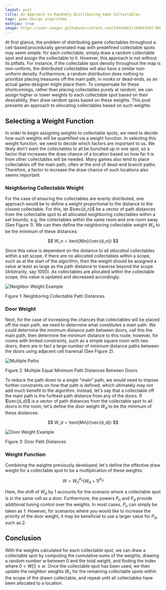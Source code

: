 ```yaml
---
layout: post
title: An Approach to Randomly Distributing Game Collectables
tags: game-design algorithms
mathjax: true
image: https://user-images.githubusercontent.com/23442063/164042507-060febe8-8bc2-4e8e-9243-226fb1e248b3.png
---
```


At first glance, the problem of distributing game collectables throughout a cell-based procedurally generated map with predefined collectable spots may seem simple: for each collectable, simply draw a random collectable spot and assign the collectable to it. However, this approach is not without its pitfalls. For instance, if the collectable spot density throughout the map is non-uniform, the distributed collectables will also have a similar non-uniform density. Furthermore, a random distribution does nothing to prioritize placing treasures off the main path, in nooks or dead-ends, as an actual game designer might place them. To compensate for these shortcomings, rather than placing collectables purely at random, we can assign higher or lower weights to each collectable spot based on their desirability, then draw random spots based on these weights. This post presents an approach to allocating collectables based on such weights.

<!--excerpt-->

## Selecting a Weight Function

In order to begin assigning weights to collectable spots, we need to decide how such weights will be quantified via a weight function. In selecting this weight function, we need to decide which factors are important to us. We likely don't want the collectables to all be bunched up in one spot, so a factor that increases the draw chance of a location based on how far it is from other collectables will be needed. Many games also tend to place collectables off the main path, often at the end of dead-end branch paths. Therefore, a factor to increase the draw chance of such locations also seems important.

### Neighboring Collectable Weight

For the case of ensuring the collectables are evenly distributed, one approach would be to define a weight proportional to the distance to the closest collectable. For this, let $\vec{d_n}$ be a vector of path distances from the collectable spot to all allocated neighboring collectables within a set bounds, e.g. the collectables within the same room and one room away (See Figure 1). We can then define the neighboring collectable weight $W_n$ to be the minimum of these distances:

$$ W_n = \text{Min}(\vec{d_n}) $$

Since this value is dependent on the distance to all _allocated_ collectables within a set scope, if there are no allocated collectables within a scope, such as at the start of the algorithm, then the weight should be assigned a value at least as large as the path distance to traverse beyond the scope (Arbitrarily, say 1000). As collectables are allocated within the collectable scope, this value is updated and decreased accordingly.

![Neighbor Weight Example](https://user-images.githubusercontent.com/23442063/162529101-4fc2c1ec-baf2-4577-b813-ad2bf16665bc.png)

<span class="figure-title">Figure 1: Neighboring Collectable Path Distances</span>

### Door Weight

Next, for the case of increasing the chances that collectables will be placed off the main path, we need to determine what constitutes a main path. We could determine the minimum distance path between doors, call this the main path, then determine the minimum distance to this route; however, for rooms with limited constraints, such as a simple square room with two doors, there are in fact a large number of minimum distance paths between the doors using adjacent cell traversal (See Figure 2).

![Multiple Paths](https://user-images.githubusercontent.com/23442063/162529098-deb43ab7-3bf1-4cd1-b6eb-7aceba907d84.png)

<span class="figure-title">Figure 2: Multiple Equal Minimum Path Distances Between Doors</span>

To reduce the path down to a single "main" path, we would need to impose further constraints on how that path is defined, which ultimately may not add much benefit to the algorithm. Instead, let's say that a collectable off the main path is the furthest path distance from any of the doors. If $\vec{d_d}$ is a vector of path distances from the collectable spot to all doors in the room, let's define the door weight $W_d$ to be the minimum of these distances:

$$ W_d = \text{Min}(\vec{d_d}) $$

![Door Weight Example](https://user-images.githubusercontent.com/23442063/162529095-7a393a06-bd35-4be9-acb1-5314fbe8a665.png)

<span class="figure-title">Figure 3: Door Path Distances</span>

### Weight Function

Combining the weights previously developed, let's define the effective draw weight for a collectable spot to be a multiplication of these weights:

$$ W = W_n^{P_n} (W_d + 1)^{P_d} $$

Here, the shift of $W_d$ by 1 accounts for the scenario where a collectable spot is in the same cell as a door. Furthermore, the powers $P_n$ and $P_d$ provide additional tuning control over the weights. In most cases, $P_n$ can simply be taken as 1. However, for scenarios where you would like to increase the priority of the door weight, it may be beneficial to use a larger value for $P_d$, such as 2.

## Conclusion

With the weights calculated for each collectable spot, we can draw a collectable spot by computing the cumulative sums of the weights, drawing a random number $w$ between 0 and the total weight, and finding the index where $0 < W[i] \leq w$. Once the collectable spot has been used, we then update the neighbor weights $W_n$ for the remaining collectable spots within the scope of the drawn collectable, and repeat until all collectables have been allocated to a location.
